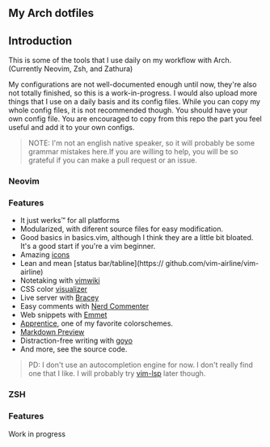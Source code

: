 ## My Arch dotfiles

## Introduction

This is some of the tools that I use daily on my workflow with Arch. (Currently Neovim, Zsh, and Zathura)

My configurations are not well-documented enough until now, they're also not totally finished, so this is a work-in-progress. I would also upload more things that I use on a daily basis and its config files. While you can copy my whole config files, it is not recommended though. You should have your own config file. You are encouraged to copy from this repo the part you feel useful and add it to your own configs. 

>NOTE: I'm not an english native speaker, so it will probably be some grammar mistakes here.If you are willing to help, you will be so grateful if you can make a pull request or an issue.

### Neovim

### Features
* It just werks™ for all platforms
* Modularized, with diferent source files for easy modification.
* Good basics in basics.vim, although I think they are a little bit bloated. It's a good start if you're a vim beginner.
* Amazing [icons](https://github.com/ryanoasis/vim-devicons)
* Lean and mean [status bar/tabline](https:// github.com/vim-airline/vim-airline)
* Notetaking with [vimwiki](https://github.com/vimwiki/vimwiki)
* CSS color [visualizer](https://github.com/chrisbra/Colorizer)
* Live server with [Bracey](https://github.com/turbio/bracey.vim)
* Easy comments with [Nerd Commenter](https://github.com/preservim/nerdcommenter)
* Web snippets with [Emmet](https://github.com/mattn/emmet-vim) 
* [Apprentice](https://github.com/romainl/Apprentice), one of my favorite colorschemes.
* [Markdown Preview](https://github.com/iamcco/markdown-preview.nvim=)
* Distraction-free writing with [goyo](https://github.com/junegunn/goyo.vim)
* And more, see the source code.
>PD: I don't use an autocompletion engine for now. I don't really find one that I like. I will probably try [vim-lsp](https://github.com/prabirshrestha/vim-lsp) later though. 

### ZSH

### Features

Work in progress
